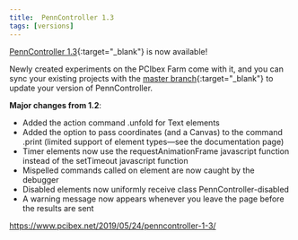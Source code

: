 ```yaml
---
title:  PennController 1.3
tags: [versions]
---
```


[PennController 1.3](https://github.com/PennController/penncontroller/tree/master/releases/1.5){:target="_blank"} is now available!

Newly created experiments on the PCIbex Farm come with it, and you can sync your existing projects with the [master branch](https://github.com/PennController/Sync){:target="_blank"} to update your version of PennController.

**Major changes from 1.2**:

+ Added the action command .unfold for Text elements
+ Added the option to pass coordinates (and a Canvas) to the command .print (limited support of element types—see the documentation page)
+ Timer elements now use the requestAnimationFrame javascript function instead of the setTimeout javascript function
+ Mispelled commands called on element are now caught by the debugger
+ Disabled elements now uniformly receive class PennController-disabled
+ A warning message now appears whenever you leave the page before the results are sent

https://www.pcibex.net/2019/05/24/penncontroller-1-3/